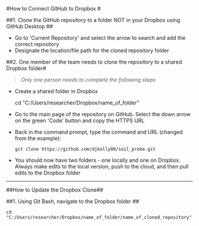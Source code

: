 #How to Connect GitHub to Dropbox #

##1. Clone the GitHub repository to a folder NOT in your Dropbox using GitHub Desktop ##
 - Go to 'Current Repository' and select the arrow to search and add the correct repository
 - Designate the location/file path for the cloned repository folder

##2. One member of the team needs to clone the repository to a shared Dropbox folder#
> *Only one person needs to complete the following steps*
> 
 - Create a shared folder in Dropbox
 
    cd "C:/Users/researcher/Dropbox/name_of_folder"

  - Go to the main page of the repository on GitHub. Select the down arrow on the green 'Code' button and copy the HTTPS URL 
  - Back in the command prompt, type the command and URL (changed from the example):

    `git clone https://github.com/djkelly00/soil_probe.git`

 - You should now have two folders - one locally and one on Dropbox. Always make edits to the local version, push to the cloud, and then pull edits to the Dropbox folder


----------

##How to Update the Dropbox Clone##

##1. Using Git Bash, navigate to the Dropbox folder ##

    cd "C:/Users/researcher/Dropbox/name_of_folder/name_of_cloned_repository"





